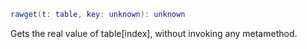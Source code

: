 ```Lua
rawget(t: table, key: unknown): unknown
```
Gets the real value of table[index], without invoking any metamethod.